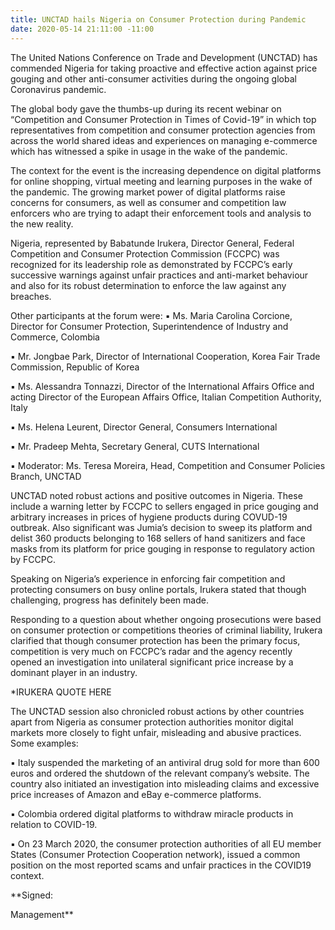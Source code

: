 ```yaml
---
title: UNCTAD hails Nigeria on Consumer Protection during Pandemic
date: 2020-05-14 21:11:00 -11:00
---
```


The United Nations Conference on Trade and Development (UNCTAD) has commended Nigeria for taking proactive and effective action against price gouging and other anti-consumer activities during the ongoing global Coronavirus pandemic. 

The global body gave the thumbs-up during its recent webinar on “Competition and Consumer Protection in Times of Covid-19” in which top representatives from competition and consumer protection agencies from across the world shared ideas and experiences on managing e-commerce which has witnessed a spike in usage in the wake of the pandemic. 

The context for the event is the increasing dependence on digital platforms for online shopping, virtual meeting and learning purposes in the wake of the pandemic. The growing market power of digital platforms raise concerns for consumers, as well as consumer and competition law enforcers who are trying to adapt their enforcement tools and analysis to the new reality. 

Nigeria, represented by Babatunde Irukera, Director General, Federal Competition and Consumer Protection Commission (FCCPC) was recognized for its leadership role as demonstrated by FCCPC’s early successive warnings against unfair practices and anti-market behaviour and also for its robust determination to enforce the law against any breaches. 

Other participants at the forum were:
▪	Ms. Maria Carolina Corcione, Director for Consumer Protection, 
        Superintendence of Industry and Commerce, Colombia 


▪	Mr. Jongbae Park, Director of International Cooperation, Korea Fair Trade 
        Commission, Republic of Korea


▪	Ms. Alessandra Tonnazzi, Director of the International Affairs Office and 
        acting Director of the European Affairs Office, Italian Competition 
        Authority, Italy


▪	Ms. Helena Leurent, Director General, Consumers International


▪	Mr. Pradeep Mehta, Secretary General, CUTS International


▪	Moderator: Ms. Teresa Moreira, Head, Competition and Consumer Policies 
        Branch, UNCTAD


UNCTAD noted robust actions and positive outcomes in Nigeria. These include a warning letter by FCCPC to sellers engaged in price gouging and arbitrary increases in prices of hygiene products during COVUD-19 outbreak. Also significant was Jumia’s decision to sweep its platform and delist 360 products belonging to 168 sellers of hand sanitizers and face masks from its platform for price gouging in response to regulatory action by FCCPC.  

Speaking on Nigeria’s experience in enforcing fair competition and protecting consumers on busy online portals, Irukera stated that though challenging, progress has definitely been made. 

Responding to a question about whether ongoing prosecutions were based on consumer protection or competitions theories of criminal liability, Irukera clarified that though consumer protection has been the primary focus, competition is very much on FCCPC’s radar and the agency recently opened an investigation into unilateral significant price increase by a dominant player in an industry.

*IRUKERA QUOTE HERE

The UNCTAD session also chronicled robust actions by other countries apart from Nigeria as consumer protection authorities monitor digital markets more closely to fight unfair, misleading and abusive practices. Some examples:


▪	Italy suspended the marketing of an antiviral drug sold for more than 600 
        euros and ordered the shutdown of the relevant company’s website. The country 
        also initiated an investigation into misleading claims and excessive price 
        increases of Amazon and eBay e-commerce platforms.


▪	Colombia ordered digital platforms to withdraw miracle products in relation 
        to COVID-19.


▪	On 23 March 2020, the consumer protection authorities of all EU member States 
         (Consumer Protection Cooperation network), issued a common position on the most reported scams and unfair practices in the COVID19 context.  



**Signed:


Management**




